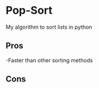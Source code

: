 # Pop-Sort
My algorithm to sort lists in python

## Pros 
-Faster than other sorting methods

## Cons

